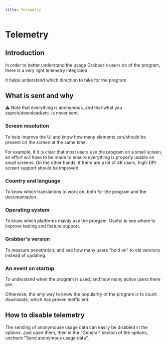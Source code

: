 ```yaml
---
title: Telemetry
---
```



# Telemetry

## Introduction
In order to better understand the usage Grabber's users do of the program, there is a very light telemetry integrated.

It helps understand which direction to take for the program.

## What is sent and why
:warning: Note that everything is anonymous, and that what you search/download/etc. is never sent.

### Screen resolution
To help improve the UI and know how many elements can/should be present on the screen at the same time.

For example, if it is clear that most users use the program on a small screen, an effort will have to be made to ensure everything is properly usable on small screens. On the other hands, if there are a lot of 4K users, high-DPI screen support should be improved.

### Country and language
To know which translations to work on, both for the program and the documentation.

### Operating system
To know which platforms mainly use the prorgam. Useful to see where to improve testing and feature support.

### Grabber's version
To measure penetration, and see how many users "hold on" to old versions instead of updating.

### An event on startup
To understand when the program is used, and how many active users there are.

Otherwise, the only way to know the popularity of the program is to count downloads, which has proven inefficient.


## How to disable telemetry
The sending of anonymouse usage data can easily be disabled in the options. Just open them, then in the "General" section of the options, uncheck "Send anonymous usage data".